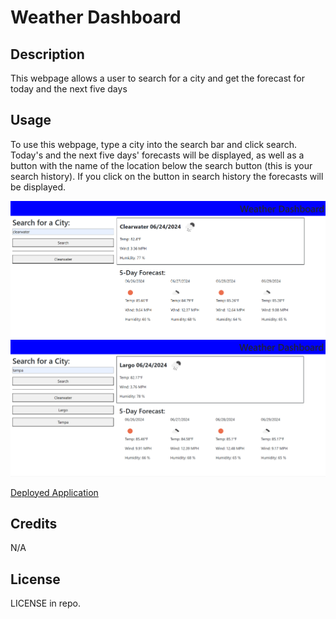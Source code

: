 # Weather Dashboard

## Description

This webpage allows a user to search for a city and get the forecast for today and the next five days

## Usage

To use this webpage, type a city into the search bar and click search. Today's and the next five days' forecasts will be displayed, as well as a button with the name of the location below the search button (this is your search history). If you click on the button in search history the forecasts will be displayed.

![Screenshot 1](./Assets/images/FirstSearch.PNG)
![Screenshot 2](./Assets/images/HistorySearch.PNG)

[Deployed Application](https://kimiko-dixon.github.io/Weather_Dashboard/)


## Credits

N/A

## License

LICENSE in repo.